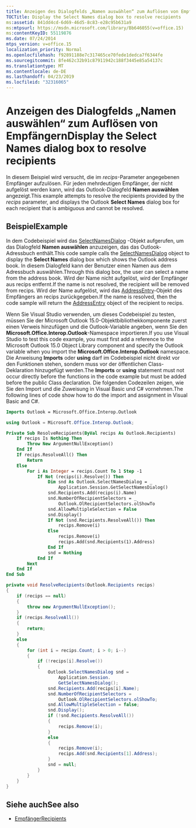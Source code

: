 ```yaml
---
title: Anzeigen des Dialogfelds „Namen auswählen“ zum Auflösen von Empfängern
TOCTitle: Display the Select Names dialog box to resolve recipients
ms:assetid: 841dd4cd-6d69-46d5-8c83-e28c95b631a9
ms:mtpsurl: https://msdn.microsoft.com/library/Bb646055(v=office.15)
ms:contentKeyID: 55119876
ms.date: 07/24/2014
mtps_version: v=office.15
localization_priority: Normal
ms.openlocfilehash: f92891188e7c317465ce70fede1dedca7f6344fe
ms.sourcegitcommit: 8fe462c32b91c87911942c188f3445e85a54137c
ms.translationtype: MT
ms.contentlocale: de-DE
ms.lasthandoff: 04/23/2019
ms.locfileid: "32316065"
---
```

# <a name="display-the-select-names-dialog-box-to-resolve-recipients"></a><span data-ttu-id="3df5c-102">Anzeigen des Dialogfelds „Namen auswählen“ zum Auflösen von Empfängern</span><span class="sxs-lookup"><span data-stu-id="3df5c-102">Display the Select Names dialog box to resolve recipients</span></span>

<span data-ttu-id="3df5c-103">In diesem Beispiel wird versucht, die im *recips*-Parameter angegebenen Empfänger aufzulösen. Für jeden mehrdeutigen Empfänger, der nicht aufgelöst werden kann, wird das Outlook-Dialogfeld **Namen auswählen** angezeigt.</span><span class="sxs-lookup"><span data-stu-id="3df5c-103">This example attempts to resolve the recipients provided by the *recips* parameter, and displays the Outlook **Select Names** dialog box for each recipient that is ambiguous and cannot be resolved.</span></span>

## <a name="example"></a><span data-ttu-id="3df5c-104">Beispiel</span><span class="sxs-lookup"><span data-stu-id="3df5c-104">Example</span></span>

<span data-ttu-id="3df5c-105">In dem Codebeispiel wird das [SelectNamesDialog](https://msdn.microsoft.com/library/bb609866\(v=office.15\)) -Objekt aufgerufen, um das Dialogfeld **Namen auswählen** anzuzeigen, das das Outlook-Adressbuch enthält.</span><span class="sxs-lookup"><span data-stu-id="3df5c-105">This code sample calls the [SelectNamesDialog](https://msdn.microsoft.com/library/bb609866\(v=office.15\)) object to display the **Select Names** dialog box which shows the Outlook address book.</span></span> <span data-ttu-id="3df5c-106">In diesem Dialogfeld kann der Benutzer einen Namen aus dem Adressbuch auswählen.</span><span class="sxs-lookup"><span data-stu-id="3df5c-106">Through this dialog box, the user can select a name from the address book.</span></span> <span data-ttu-id="3df5c-107">Wird der Name nicht aufgelöst, wird der Empfänger aus recips entfernt.</span><span class="sxs-lookup"><span data-stu-id="3df5c-107">If the name is not resolved, the recipient will be removed from recips.</span></span> <span data-ttu-id="3df5c-108">Wird der Name aufgelöst, wird das [AddressEntry](https://msdn.microsoft.com/library/bb609728\(v=office.15\))-Objekt des Empfängers an recips zurückgegeben.</span><span class="sxs-lookup"><span data-stu-id="3df5c-108">If the name is resolved, then the code sample will return the [AddressEntry](https://msdn.microsoft.com/library/bb609728\(v=office.15\)) object of the recipient to recips.</span></span>

<span data-ttu-id="3df5c-109">Wenn Sie Visual Studio verwenden, um dieses Codebeispiel zu testen, müssen Sie der Microsoft Outlook 15.0-Objektbibliothekkomponente zuerst einen Verweis hinzufügen und die Outlook-Variable angeben, wenn Sie den **Microsoft.Office.Interop.Outlook**-Namespace importieren.</span><span class="sxs-lookup"><span data-stu-id="3df5c-109">If you use Visual Studio to test this code example, you must first add a reference to the Microsoft Outlook 15.0 Object Library component and specify the Outlook variable when you import the **Microsoft.Office.Interop.Outlook** namespace.</span></span> <span data-ttu-id="3df5c-110">Die Anweisung **Imports** oder **using** darf im Codebeispiel nicht direkt vor den Funktionen stehen, sondern muss vor der öffentlichen Class-Deklaration hinzugefügt werden.</span><span class="sxs-lookup"><span data-stu-id="3df5c-110">The **Imports** or **using** statement must not occur directly before the functions in the code example but must be added before the public Class declaration.</span></span> <span data-ttu-id="3df5c-111">Die folgenden Codezeilen zeigen, wie Sie den Import und die Zuweisung in Visual Basic und C\# vornehmen.</span><span class="sxs-lookup"><span data-stu-id="3df5c-111">The following lines of code show how to do the import and assignment in Visual Basic and C\#.</span></span>

```vb
Imports Outlook = Microsoft.Office.Interop.Outlook
```


```csharp
using Outlook = Microsoft.Office.Interop.Outlook;
```


```vb
Private Sub ResolveRecipients(ByVal recips As Outlook.Recipients)
    If recips Is Nothing Then
        Throw New ArgumentNullException()
    End If
    If recips.ResolveAll() Then
        Return
    Else
        For i As Integer = recips.Count To 1 Step -1
            If Not (recips(i).Resolve()) Then
                Dim snd As Outlook.SelectNamesDialog = _
                    Application.Session.GetSelectNamesDialog()
                snd.Recipients.Add(recips(i).Name)
                snd.NumberOfRecipientSelectors = _
                    Outlook.OlRecipientSelectors.olShowTo
                snd.AllowMultipleSelection = False
                snd.Display()
                If Not (snd.Recipients.ResolveAll()) Then
                    recips.Remove(i)
                Else
                    recips.Remove(i)
                    recips.Add(snd.Recipients(1).Address)
                End If
                snd = Nothing
            End If
        Next
    End If
End Sub
```


```csharp
private void ResolveRecipients(Outlook.Recipients recips)
{
    if (recips == null)
    {
        throw new ArgumentNullException();
    }
    if (recips.ResolveAll())
    {
        return;
    }
    else
    {
        for (int i = recips.Count; i > 0; i--)
        {
            if (!recips[i].Resolve())
            {
                Outlook.SelectNamesDialog snd =
                    Application.Session.
                    GetSelectNamesDialog();
                snd.Recipients.Add(recips[i].Name);
                snd.NumberOfRecipientSelectors =
                    Outlook.OlRecipientSelectors.olShowTo;
                snd.AllowMultipleSelection = false;
                snd.Display();
                if (!snd.Recipients.ResolveAll())
                {
                    recips.Remove(i);
                }
                else
                {
                    recips.Remove(i);
                    recips.Add(snd.Recipients[1].Address);
                }
                snd = null;
            }
        }
    }
}
```

## <a name="see-also"></a><span data-ttu-id="3df5c-112">Siehe auch</span><span class="sxs-lookup"><span data-stu-id="3df5c-112">See also</span></span>

- [<span data-ttu-id="3df5c-113">Empfänger</span><span class="sxs-lookup"><span data-stu-id="3df5c-113">Recipients</span></span>](recipients.md)


